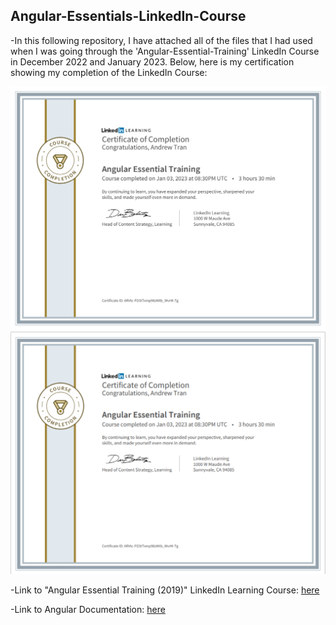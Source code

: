 ## Angular-Essentials-LinkedIn-Course

-In this following repository, I have attached all of the files that I had used when I was going through the 'Angular-Essential-Training' LinkedIn Course in December 2022 and January 2023. Below, here is my certification showing my completion of the LinkedIn Course: 

<div align="center">
  <img src="./Angular-Essential-Training-Certificate-of-Completion-2023.pdf" alt="Andrew Tran - Angular Essentials LinkedIn Course Certification of Completion"/>
</div>
<div align="center">
  <img src="./Angular-Essential-Training-Certificate-of-Completion-2023.PNG" alt="Andrew Tran - Angular Essentials LinkedIn Course Certification of Completion"/>
</div>

-Link to "Angular Essential Training (2019)" LinkedIn Learning Course: [here](https://www.linkedin.com/learning/angular-essential-training-2/why-use-angular?autoplay=true&u=57888345)

-Link to Angular Documentation: [here](https://angular.io/)
